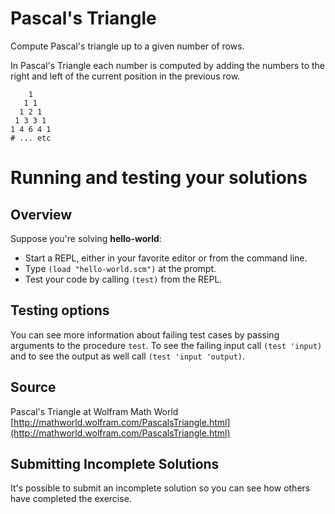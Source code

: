 # Pascal's Triangle

Compute Pascal's triangle up to a given number of rows.

In Pascal's Triangle each number is computed by adding the numbers to
the right and left of the current position in the previous row.

```text
    1
   1 1
  1 2 1
 1 3 3 1
1 4 6 4 1
# ... etc
```

# Running and testing your solutions

## Overview

Suppose you're solving __hello\-world__:

* Start a REPL, either in your favorite editor or from the
command line\.
* Type `(load "hello-world.scm")` at the prompt\.
* Test your code by calling `(test)` from the REPL\.

## Testing options

You can see more information about failing test cases by passing
arguments to the procedure `test`\. 
To see the failing input call `(test 'input)` and to see the output as well call `(test 'input 'output)`\.
## Source

Pascal's Triangle at Wolfram Math World [http://mathworld.wolfram.com/PascalsTriangle.html](http://mathworld.wolfram.com/PascalsTriangle.html)

## Submitting Incomplete Solutions
It's possible to submit an incomplete solution so you can see how others have completed the exercise.
